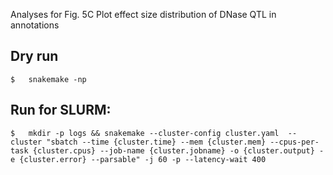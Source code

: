Analyses for Fig. 5C 
Plot effect size distribution of DNase QTL in annotations
## Dry run
```
$	snakemake -np
```
## Run for SLURM: 
```
$	mkdir -p logs && snakemake --cluster-config cluster.yaml  --cluster "sbatch --time {cluster.time} --mem {cluster.mem} --cpus-per-task {cluster.cpus} --job-name {cluster.jobname} -o {cluster.output} -e {cluster.error} --parsable" -j 60 -p --latency-wait 400 
```
	